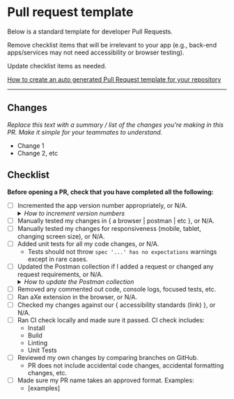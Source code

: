 # Pull request template

Below is a standard template for developer Pull Requests.

Remove checklist items that will be irrelevant to your app (e.g., back-end apps/services may not need accessibility or browser testing).

Update checklist items as needed.

[How to create an auto generated Pull Request template for your repository](https://docs.github.com/en/free-pro-team@latest/github/building-a-strong-community/creating-a-pull-request-template-for-your-repository)

***

## Changes

_Replace this text with a summary / list of the changes you're making in this PR. Make it simple for your teammates to understand._

* Change 1
* Change 2, etc

## Checklist

**Before opening a PR, check that you have completed all the following:**

* [ ] Incremented the app version number appropriately, or N/A.
      <details>
        <summary>
          <i>How to increment version numbers</i>
        </summary>
        <ul>
          <li>New features should increment the middle (MINOR) version number (e.g. 0.1.0).</li>
          <li>Bug fixes or small changes that don't add a new feature should increment the last (PATCH) version number (e.g. 0.0.1).</li>
        </ul>
      </details>
* [ ] Manually tested my changes in { a browser | postman | etc }, or N/A.
* [ ] Manually tested my changes for responsiveness (mobile, tablet, changing screen size), or N/A.
* [ ] Added unit tests for all my code changes, or N/A.
  * Tests should not throw `spec '...' has no expectations` warnings except in rare cases.
* [ ] Updated the Postman collection if I added a request or changed any request requirements, or N/A.
      <details>
        <summary>
          <i>How to update the Postman collection</i>
        </summary>
        <ul>
          <li>In your list of Collections in Postman, hover over the collection name and click on the 3 dots.</li>
          <li>Click Export -> Collection v2.1.</li>
          <li>Save the exported collection to the docs folder in this repo (replace the file that's already there).</li>
        </ul>
      </details>
* [ ] Removed any commented out code, console logs, focused tests, etc.
* [ ] Ran aXe extension in the browser, or N/A.
* [ ] Checked my changes against our { accessibility standards (link) }, or N/A.
* [ ] Ran CI check locally and made sure it passed. CI check includes:
  * Install
  * Build
  * Linting
  * Unit Tests
* [ ] Reviewed my own changes by comparing branches on GitHub.
  * PR does not include accidental code changes, accidental formatting changes, etc.
* [ ] Made sure my PR name takes an approved format. Examples:
  * [examples]
